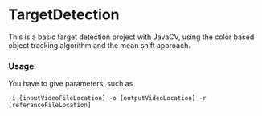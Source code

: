 TargetDetection
===============

This is a basic target detection project with JavaCV, using the color based object tracking algorithm and the mean shift approach.

### Usage

You have to give parameters, such as

`-i [inputVideoFileLocation] -o [outputVideoLocation] -r [referanceFileLocation]`
